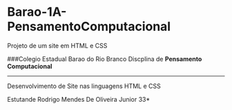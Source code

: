 # Barao-1A-PensamentoComputacional
Projeto de um site em HTML e CSS

###Colegio Estadual Barao do Rio Branco 
Discplina de **Pensamento Computacional**

_ _ _

Desenvolvimento de Site nas linguagens HTML e CSS

Estutande Rodrigo Mendes De Oliveira Junior 33*
